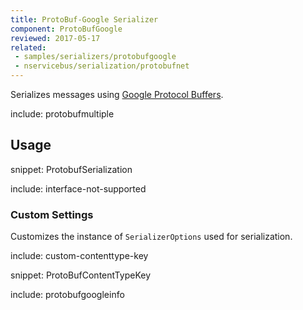```yaml
---
title: ProtoBuf-Google Serializer
component: ProtoBufGoogle
reviewed: 2017-05-17
related:
 - samples/serializers/protobufgoogle
 - nservicebus/serialization/protobufnet
---
```


Serializes messages using [Google Protocol Buffers](https://developers.google.com/protocol-buffers/docs/reference/csharp-generated).

include: protobufmultiple


## Usage

snippet: ProtobufSerialization

include: interface-not-supported


### Custom Settings

Customizes the instance of `SerializerOptions` used for serialization.

include: custom-contenttype-key

snippet: ProtoBufContentTypeKey

include: protobufgoogleinfo
